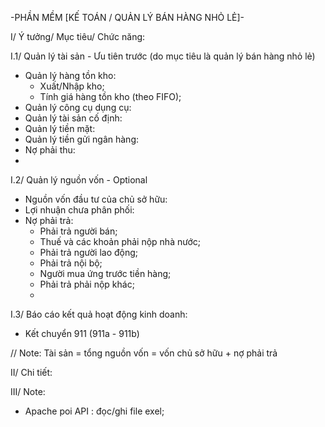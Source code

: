 -PHẦN MỀM [KẾ TOÁN / QUẢN LÝ BÁN HÀNG NHỎ LẺ]-

I/ Ý tưởng/ Mục tiêu/ Chức năng:

I.1/ Quản lý tài sản - Ưu tiên trước (do mục tiêu là quản lý bán hàng nhỏ lẻ)
- Quản lý hàng tồn kho:
    + Xuất/Nhập kho;
    + Tính giá hàng tồn kho (theo FIFO);
- Quản lý công cụ dụng cụ:
- Quản lý tài sản cố định:
- Quản lý tiền mặt:
- Quản lý tiền gửi ngân hàng:
- Nợ phải thu:
- 
I.2/ Quản lý nguồn vốn - Optional
- Nguồn vốn đầu tư của chủ sở hữu:
- Lợi nhuận chưa phân phối:
- Nợ phải trả:
    + Phải trả người bán;
    + Thuế và các khoản phải nộp nhà nước;
    + Phải trả người lao động;
    + Phải trả nội bộ;
    + Người mua ứng trước tiền hàng;
    + Phải trả phải nộp khác;
    + 
I.3/ Báo cáo kết quả hoạt động kinh doanh:
- Kết chuyển 911 (911a - 911b)

// Note: Tài sản = tổng nguồn vốn  = vốn chủ sở hữu + nợ phải trả 
  

II/ Chi tiết:


III/ Note:
- Apache poi API : đọc/ghi file exel;